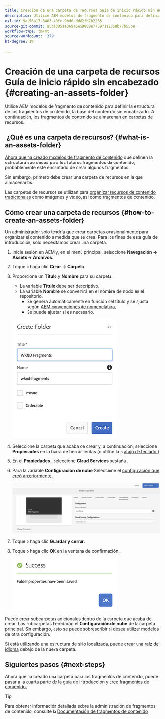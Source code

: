 ```yaml
---
title: Creación de una carpeta de recursos Guía de inicio rápido sin encabezado
description: Utilice AEM modelos de fragmento de contenido para definir la estructura de los fragmentos de contenido, la base del contenido sin encabezado.
exl-id: 9a156a17-8403-40fc-9bd0-dd82fb7b2235
source-git-commit: a5cb385aa369a5e59889e77597119358b77b55be
workflow-type: tm+mt
source-wordcount: '379'
ht-degree: 1%

---
```


# Creación de una carpeta de recursos Guía de inicio rápido sin encabezado {#creating-an-assets-folder}

Utilice AEM modelos de fragmento de contenido para definir la estructura de los fragmentos de contenido, la base del contenido sin encabezado. A continuación, los fragmentos de contenido se almacenan en carpetas de recursos.

##  ¿Qué es una carpeta de recursos? {#what-is-an-assets-folder}

[Ahora que ha creado modelos de fragmento de contenido](create-content-model.md) que definen la estructura que desea para los futuros fragmentos de contenido, probablemente esté encantado de crear algunos fragmentos.

Sin embargo, primero debe crear una carpeta de recursos en la que almacenarlos.

Las carpetas de recursos se utilizan para [organizar recursos de contenido tradicionales](/help/assets/manage-assets.md) como imágenes y vídeo, así como fragmentos de contenido.

## Cómo crear una carpeta de recursos {#how-to-create-an-assets-folder}

Un administrador solo tendría que crear carpetas ocasionalmente para organizar el contenido a medida que se crea. Para los fines de esta guía de introducción, solo necesitamos crear una carpeta.

1. Inicie sesión en AEM y, en el menú principal, seleccione **Navegación -> Assets -> Archivos**.
1. Toque o haga clic **Crear -> Carpeta**.
1. Proporcione un **Título** y **Nombre** para su carpeta.
   * La variable **Título** debe ser descriptivo.
   * La variable **Nombre** se convertirá en el nombre de nodo en el repositorio.
      * Se genera automáticamente en función del título y se ajusta según [AEM convenciones de nomenclatura.](/help/sites-developing/naming-conventions.md)
      * Se puede ajustar si es necesario.

   ![Crear carpeta](../assets/assets-folder-create.png)
1. Seleccione la carpeta que acaba de crear y, a continuación, seleccione **Propiedades** en la barra de herramientas (o utilice la `p` [atajo de teclado.](/help/sites-authoring/keyboard-shortcuts.md))
1. En el **Propiedades** , seleccione **Cloud Services** pestaña .
1. Para la variable **Configuración de nube** Seleccione el [configuración que creó anteriormente.](create-configuration.md)

   ![Configurar la carpeta de recursos](../assets/assets-folder-configure.png)
1. Toque o haga clic **Guardar y cerrar**.
1. Toque o haga clic **OK** en la ventana de confirmación.

   ![Ventana de confirmación](../assets/assets-folder-confirmation.png)

Puede crear subcarpetas adicionales dentro de la carpeta que acaba de crear. Las subcarpetas heredarán el **Configuración de nube** de la carpeta principal. Sin embargo, esto se puede sobrescribir si desea utilizar modelos de otra configuración.

Si está utilizando una estructura de sitio localizada, puede [crear una raíz de idioma](/help/assets/multilingual-assets.md) debajo de la nueva carpeta.

## Siguientes pasos {#next-steps}

Ahora que ha creado una carpeta para los fragmentos de contenido, puede pasar a la cuarta parte de la guía de introducción y [cree fragmentos de contenido.](create-content-fragment.md)

>[!TIP]
>
>Para obtener información detallada sobre la administración de fragmentos de contenido, consulte la [Documentación de fragmentos de contenido](/help/assets/content-fragments/content-fragments.md)

